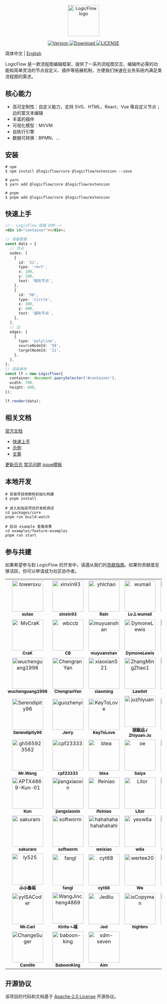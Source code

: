 <p align="center">
  <a href="https://site.logic-flow.cn" target="_blank">
    <img
      src="https://site.logic-flow.cn/logo.png"
      alt="LogicFlow logo"
      width="100"
    />
  </a>
</p>

<p align="center">
  <a href="https://www.npmjs.com/package/@logicflow/core">
    <img src="https://img.shields.io/npm/v/@logicflow/core" alt="Version">
  </a>
  <a href="https://www.npmjs.com/package/@logicflow/core">
    <img src="https://img.shields.io/npm/dm/@logicflow/core" alt="Download">
  </a>
  <a href="https://github.com/didi/LogicFlow/blob/master/LICENSE">
    <img src="https://img.shields.io/npm/l/@logicflow/core" alt="LICENSE">
  </a>
</p>

简体中文 | [English](/README.en-US.md)

LogicFlow 是一款流程图编辑框架，提供了一系列流程图交互、编辑所必需的功能和简单灵活的节点自定义、插件等拓展机制，方便我们快速在业务系统内满足类流程图的需求。

## 核心能力

- 高可定制性：自定义能力，支持 SVG、HTML、React、Vue 等自定义节点；边的富文本编辑
- 丰富的插件
- 可视化模型：MVVM
- 自执行引擎
- 数据可转换：BPMN、...

## 安装

```shell
# npm
$ npm install @logicflow/core @logicflow/extension --save

# yarn
$ yarn add @logicflow/core @logicflow/extension

# pnpm
$ pnpm add @logicflow/core @logicflow/extension
```

## 快速上手

```html
<!-- LogicFlow 容器 DOM-->
<div id="container"></div>;
```
```typescript
// 准备数据
const data = {
  // 节点
  nodes: [
    {
      id: '21',
      type: 'rect',
      x: 100,
      y: 200,
      text: '矩形节点',
    },
    {
      id: '50',
      type: 'circle',
      x: 300,
      y: 400,
      text: '圆形节点',
    },
  ],
  // 边
  edges: [
    {
      type: 'polyline',
      sourceNodeId: '50',
      targetNodeId: '21',
    },
  ],
};
// 渲染画布
const lf = new LogicFlow({
  container: document.querySelector('#container'),
  width: 700,
  height: 600,
});

lf.render(data);
```

## 相关文档

[官方文档](https://site.logic-flow.cn/)

- [快速上手](https://site.logic-flow.cn/tutorial/getting-started)
- [示例](https://site.logic-flow.cn/examples)
- [文章](https://site.logic-flow.cn/article/article01)

[更新日志]()
[常见问题]()
[issue模板]()

## 本地开发

```shell
# 安装项目依赖和初始化构建
$ pnpm install

# 进入到指定项目开发和调试
cd packages/core
pnpm run build:watch

# 启动 example 查看效果
cd examples/feature-examples
pnpm run start
```

## 参与共建

如果希望参与到 LogicFlow 的开发中，请遵从我们的[贡献指南](/CONTRIBUTING.md)。如果你贡献度足够活跃，你可以申请成为社区协作者。

<!-- readme: contributors -start -->
<table>
	<tbody>
		<tr>
            <td align="center">
                <a href="https://github.com/towersxu">
                    <img src="https://avatars.githubusercontent.com/u/4093984?v=4" width="100;" alt="towersxu"/>
                    <br />
                    <sub><b>xutao</b></sub>
                </a>
            </td>
            <td align="center">
                <a href="https://github.com/xinxin93">
                    <img src="https://avatars.githubusercontent.com/u/22070484?v=4" width="100;" alt="xinxin93"/>
                    <br />
                    <sub><b>xinxin93</b></sub>
                </a>
            </td>
            <td align="center">
                <a href="https://github.com/yhlchao">
                    <img src="https://avatars.githubusercontent.com/u/33980809?v=4" width="100;" alt="yhlchao"/>
                    <br />
                    <sub><b>Rain</b></sub>
                </a>
            </td>
            <td align="center">
                <a href="https://github.com/wumail">
                    <img src="https://avatars.githubusercontent.com/u/56008486?v=4" width="100;" alt="wumail"/>
                    <br />
                    <sub><b>Lv.1 wumail</b></sub>
                </a>
            </td>
            <td align="center">
                <a href="https://github.com/sunyongjian">
                    <img src="https://avatars.githubusercontent.com/u/18378034?v=4" width="100;" alt="sunyongjian"/>
                    <br />
                    <sub><b>JoYous-SUN</b></sub>
                </a>
            </td>
            <td align="center">
                <a href="https://github.com/boyongjiong">
                    <img src="https://avatars.githubusercontent.com/u/8553969?v=4" width="100;" alt="boyongjiong"/>
                    <br />
                    <sub><b>你说呢？</b></sub>
                </a>
            </td>
		</tr>
		<tr>
            <td align="center">
                <a href="https://github.com/MvCraK">
                    <img src="https://avatars.githubusercontent.com/u/20339028?v=4" width="100;" alt="MvCraK"/>
                    <br />
                    <sub><b>CraK</b></sub>
                </a>
            </td>
            <td align="center">
                <a href="https://github.com/wbccb">
                    <img src="https://avatars.githubusercontent.com/u/113362874?v=4" width="100;" alt="wbccb"/>
                    <br />
                    <sub><b>CB</b></sub>
                </a>
            </td>
            <td align="center">
                <a href="https://github.com/muyuanshan">
                    <img src="https://avatars.githubusercontent.com/u/51943988?v=4" width="100;" alt="muyuanshan"/>
                    <br />
                    <sub><b>muyuanshan</b></sub>
                </a>
            </td>
            <td align="center">
                <a href="https://github.com/DymoneLewis">
                    <img src="https://avatars.githubusercontent.com/u/35758043?v=4" width="100;" alt="DymoneLewis"/>
                    <br />
                    <sub><b>DymoneLewis</b></sub>
                </a>
            </td>
            <td align="center">
                <a href="https://github.com/Akhil-Yuan">
                    <img src="https://avatars.githubusercontent.com/u/77666156?v=4" width="100;" alt="Akhil-Yuan"/>
                    <br />
                    <sub><b>Akhil-Yuan</b></sub>
                </a>
            </td>
            <td align="center">
                <a href="https://github.com/shanquanyaoyue">
                    <img src="https://avatars.githubusercontent.com/u/111632046?v=4" width="100;" alt="shanquanyaoyue"/>
                    <br />
                    <sub><b>山泉曜月</b></sub>
                </a>
            </td>
		</tr>
		<tr>
            <td align="center">
                <a href="https://github.com/wuchenguang1998">
                    <img src="https://avatars.githubusercontent.com/u/63847336?v=4" width="100;" alt="wuchenguang1998"/>
                    <br />
                    <sub><b>wuchenguang1998</b></sub>
                </a>
            </td>
            <td align="center">
                <a href="https://github.com/ChengranYan">
                    <img src="https://avatars.githubusercontent.com/u/22503258?v=4" width="100;" alt="ChengranYan"/>
                    <br />
                    <sub><b>ChengranYan</b></sub>
                </a>
            </td>
            <td align="center">
                <a href="https://github.com/xiaoxian521">
                    <img src="https://avatars.githubusercontent.com/u/44761321?v=4" width="100;" alt="xiaoxian521"/>
                    <br />
                    <sub><b>xiaoming</b></sub>
                </a>
            </td>
            <td align="center">
                <a href="https://github.com/ZhangMingZhao1">
                    <img src="https://avatars.githubusercontent.com/u/29058747?v=4" width="100;" alt="ZhangMingZhao1"/>
                    <br />
                    <sub><b>Lawliet</b></sub>
                </a>
            </td>
            <td align="center">
                <a href="https://github.com/lww117">
                    <img src="https://avatars.githubusercontent.com/u/18193440?v=4" width="100;" alt="lww117"/>
                    <br />
                    <sub><b>wanwan</b></sub>
                </a>
            </td>
            <td align="center">
                <a href="https://github.com/way2ex">
                    <img src="https://avatars.githubusercontent.com/u/24694223?v=4" width="100;" alt="way2ex"/>
                    <br />
                    <sub><b>Justin Zhu</b></sub>
                </a>
            </td>
		</tr>
		<tr>
            <td align="center">
                <a href="https://github.com/Serendipity96">
                    <img src="https://avatars.githubusercontent.com/u/23514812?v=4" width="100;" alt="Serendipity96"/>
                    <br />
                    <sub><b>Serendipity96</b></sub>
                </a>
            </td>
            <td align="center">
                <a href="https://github.com/guozhenyi">
                    <img src="https://avatars.githubusercontent.com/u/5993771?v=4" width="100;" alt="guozhenyi"/>
                    <br />
                    <sub><b>Jerry</b></sub>
                </a>
            </td>
            <td align="center">
                <a href="https://github.com/KeyToLove">
                    <img src="https://avatars.githubusercontent.com/u/54970106?v=4" width="100;" alt="KeyToLove"/>
                    <br />
                    <sub><b>KeyToLove</b></sub>
                </a>
            </td>
            <td align="center">
                <a href="https://github.com/juzhiyuan">
                    <img src="https://avatars.githubusercontent.com/u/2106987?v=4" width="100;" alt="juzhiyuan"/>
                    <br />
                    <sub><b>琚致远 / Zhiyuan Ju</b></sub>
                </a>
            </td>
            <td align="center">
                <a href="https://github.com/OSpoon">
                    <img src="https://avatars.githubusercontent.com/u/10126623?v=4" width="100;" alt="OSpoon"/>
                    <br />
                    <sub><b>小鑫同学</b></sub>
                </a>
            </td>
            <td align="center">
                <a href="https://github.com/hmilin">
                    <img src="https://avatars.githubusercontent.com/u/41232645?v=4" width="100;" alt="hmilin"/>
                    <br />
                    <sub><b>hmilin</b></sub>
                </a>
            </td>
		</tr>
		<tr>
            <td align="center">
                <a href="https://github.com/gh565923562">
                    <img src="https://avatars.githubusercontent.com/u/18308819?v=4" width="100;" alt="gh565923562"/>
                    <br />
                    <sub><b>Mr.Wang</b></sub>
                </a>
            </td>
            <td align="center">
                <a href="https://github.com/cpf23333">
                    <img src="https://avatars.githubusercontent.com/u/39972632?v=4" width="100;" alt="cpf23333"/>
                    <br />
                    <sub><b>cpf23333</b></sub>
                </a>
            </td>
            <td align="center">
                <a href="https://github.com/btea">
                    <img src="https://avatars.githubusercontent.com/u/24516654?v=4" width="100;" alt="btea"/>
                    <br />
                    <sub><b>btea</b></sub>
                </a>
            </td>
            <td align="center">
                <a href="https://github.com/oe">
                    <img src="https://avatars.githubusercontent.com/u/1655294?v=4" width="100;" alt="oe"/>
                    <br />
                    <sub><b>Saiya</b></sub>
                </a>
            </td>
            <td align="center">
                <a href="https://github.com/Oliwans">
                    <img src="https://avatars.githubusercontent.com/u/9619555?v=4" width="100;" alt="Oliwans"/>
                    <br />
                    <sub><b>Oliwans</b></sub>
                </a>
            </td>
            <td align="center">
                <a href="https://github.com/s-boaz">
                    <img src="https://avatars.githubusercontent.com/u/34855763?v=4" width="100;" alt="s-boaz"/>
                    <br />
                    <sub><b>_Boaz_</b></sub>
                </a>
            </td>
		</tr>
		<tr>
            <td align="center">
                <a href="https://github.com/APTX4869-Kun-01">
                    <img src="https://avatars.githubusercontent.com/u/52144745?v=4" width="100;" alt="APTX4869-Kun-01"/>
                    <br />
                    <sub><b>Kun</b></sub>
                </a>
            </td>
            <td align="center">
                <a href="https://github.com/jiangxiaoxin">
                    <img src="https://avatars.githubusercontent.com/u/5708043?v=4" width="100;" alt="jiangxiaoxin"/>
                    <br />
                    <sub><b>jiangxiaoxin</b></sub>
                </a>
            </td>
            <td align="center">
                <a href="https://github.com/lfeiniao">
                    <img src="https://avatars.githubusercontent.com/u/16774827?v=4" width="100;" alt="lfeiniao"/>
                    <br />
                    <sub><b>lfeiniao</b></sub>
                </a>
            </td>
            <td align="center">
                <a href="https://github.com/Litor">
                    <img src="https://avatars.githubusercontent.com/u/8906885?v=4" width="100;" alt="Litor"/>
                    <br />
                    <sub><b>Litor</b></sub>
                </a>
            </td>
            <td align="center">
                <a href="https://github.com/yj-liuzepeng">
                    <img src="https://avatars.githubusercontent.com/u/75007029?v=4" width="100;" alt="yj-liuzepeng"/>
                    <br />
                    <sub><b>zepeng</b></sub>
                </a>
            </td>
            <td align="center">
                <a href="https://github.com/paddingme">
                    <img src="https://avatars.githubusercontent.com/u/5771087?v=4" width="100;" alt="paddingme"/>
                    <br />
                    <sub><b>PaddingMe</b></sub>
                </a>
            </td>
		</tr>
		<tr>
            <td align="center">
                <a href="https://github.com/sakuraro">
                    <img src="https://avatars.githubusercontent.com/u/13799413?v=4" width="100;" alt="sakuraro"/>
                    <br />
                    <sub><b>sakuraro</b></sub>
                </a>
            </td>
            <td align="center">
                <a href="https://github.com/softworm">
                    <img src="https://avatars.githubusercontent.com/u/6385868?v=4" width="100;" alt="softworm"/>
                    <br />
                    <sub><b>softworm</b></sub>
                </a>
            </td>
            <td align="center">
                <a href="https://github.com/hahahahahahahahahi">
                    <img src="https://avatars.githubusercontent.com/u/115341488?v=4" width="100;" alt="hahahahahahahahahi"/>
                    <br />
                    <sub><b>weixiao</b></sub>
                </a>
            </td>
            <td align="center">
                <a href="https://github.com/yesw6a">
                    <img src="https://avatars.githubusercontent.com/u/32833804?v=4" width="100;" alt="yesw6a"/>
                    <br />
                    <sub><b>w6a</b></sub>
                </a>
            </td>
            <td align="center">
                <a href="https://github.com/shania-li-xian">
                    <img src="https://avatars.githubusercontent.com/u/56332243?v=4" width="100;" alt="shania-li-xian"/>
                    <br />
                    <sub><b>shania-li-xian</b></sub>
                </a>
            </td>
            <td align="center">
                <a href="https://github.com/Shine0917">
                    <img src="https://avatars.githubusercontent.com/u/32087837?v=4" width="100;" alt="Shine0917"/>
                    <br />
                    <sub><b>zhaoxia.xiao</b></sub>
                </a>
            </td>
		</tr>
		<tr>
            <td align="center">
                <a href="https://github.com/ly525">
                    <img src="https://avatars.githubusercontent.com/u/12668546?v=4" width="100;" alt="ly525"/>
                    <br />
                    <sub><b>小小鲁班</b></sub>
                </a>
            </td>
            <td align="center">
                <a href="https://github.com/fangl">
                    <img src="https://avatars.githubusercontent.com/u/9861668?v=4" width="100;" alt="fangl"/>
                    <br />
                    <sub><b>fangl</b></sub>
                </a>
            </td>
            <td align="center">
                <a href="https://github.com/cyt68">
                    <img src="https://avatars.githubusercontent.com/u/20410138?v=4" width="100;" alt="cyt68"/>
                    <br />
                    <sub><b>cyt68</b></sub>
                </a>
            </td>
            <td align="center">
                <a href="https://github.com/wertee20">
                    <img src="https://avatars.githubusercontent.com/u/114274290?v=4" width="100;" alt="wertee20"/>
                    <br />
                    <sub><b>We</b></sub>
                </a>
            </td>
            <td align="center">
                <a href="https://github.com/ryan-di">
                    <img src="https://avatars.githubusercontent.com/u/47294779?v=4" width="100;" alt="ryan-di"/>
                    <br />
                    <sub><b>Ryan Di</b></sub>
                </a>
            </td>
            <td align="center">
                <a href="https://github.com/ZhaoQi99">
                    <img src="https://avatars.githubusercontent.com/u/25344334?v=4" width="100;" alt="ZhaoQi99"/>
                    <br />
                    <sub><b>Qi Zhao</b></sub>
                </a>
            </td>
		</tr>
		<tr>
            <td align="center">
                <a href="https://github.com/yyISACoder">
                    <img src="https://avatars.githubusercontent.com/u/25174576?v=4" width="100;" alt="yyISACoder"/>
                    <br />
                    <sub><b>Mr.Carl</b></sub>
                </a>
            </td>
            <td align="center">
                <a href="https://github.com/WangJincheng4869">
                    <img src="https://avatars.githubusercontent.com/u/41162158?v=4" width="100;" alt="WangJincheng4869"/>
                    <br />
                    <sub><b>Kirito丶城</b></sub>
                </a>
            </td>
            <td align="center">
                <a href="https://github.com/Jedliu">
                    <img src="https://avatars.githubusercontent.com/u/771703?v=4" width="100;" alt="Jedliu"/>
                    <br />
                    <sub><b>Jed</b></sub>
                </a>
            </td>
            <td align="center">
                <a href="https://github.com/isCopyman">
                    <img src="https://avatars.githubusercontent.com/u/25970108?v=4" width="100;" alt="isCopyman"/>
                    <br />
                    <sub><b>highbro</b></sub>
                </a>
            </td>
            <td align="center">
                <a href="https://github.com/hengistchan">
                    <img src="https://avatars.githubusercontent.com/u/46242125?v=4" width="100;" alt="hengistchan"/>
                    <br />
                    <sub><b>HJ</b></sub>
                </a>
            </td>
            <td align="center">
                <a href="https://github.com/ChengDale">
                    <img src="https://avatars.githubusercontent.com/u/48654076?v=4" width="100;" alt="ChengDale"/>
                    <br />
                    <sub><b>ChengDale</b></sub>
                </a>
            </td>
		</tr>
		<tr>
            <td align="center">
                <a href="https://github.com/ChangeSuger">
                    <img src="https://avatars.githubusercontent.com/u/53229974?v=4" width="100;" alt="ChangeSuger"/>
                    <br />
                    <sub><b>Camille</b></sub>
                </a>
            </td>
            <td align="center">
                <a href="https://github.com/baboon-king">
                    <img src="https://avatars.githubusercontent.com/u/63645337?v=4" width="100;" alt="baboon-king"/>
                    <br />
                    <sub><b>BaboonKing</b></sub>
                </a>
            </td>
            <td align="center">
                <a href="https://github.com/sdm-seven">
                    <img src="https://avatars.githubusercontent.com/u/3292486?v=4" width="100;" alt="sdm-seven"/>
                    <br />
                    <sub><b>Aim</b></sub>
                </a>
            </td>
		</tr>
	<tbody>
</table>
<!-- readme: contributors -end -->

## 开源协议

该项目的代码和文档基于 [Apache-2.0 License](/LICENSE) 开源协议。
